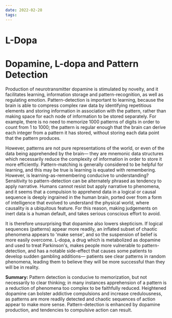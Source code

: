 ```yaml
---
date: 2022-02-28
tags:
---
```

# L-Dopa

# Dopamine, L-dopa and Pattern Detection
Production of neurotransmitter dopamine is stimulated by novelty, and it facilitates learning, information storage and pattern-recognition, as well as regulating emotion. Pattern-detection is important to learning, because the brain is able to compress complex raw data by identifying repetitious elements and storing information in association with the pattern, rather than making space for each node of information to be stored separately. For example, there is no need to memorize 1000 patterns of digits in order to count from 1 to 1000; the pattern is regular enough that the brain can derive each integer from a pattern it has stored, without storing each data point that the pattern produces. 

However, patterns are not pure representations of the world, or even of the data being apprehended by the brain— they are mnemonic data structures which necessarily reduce the complexity of information in order to store it more efficiently. Pattern-matching is generally considered to be helpful for learning, and this may be true is learning is equated with remembering. However, is learning-as-remembering conducive to understanding? Sensitivity to pattern-detection can be alternately phrased as tendency to apply narrative. Humans cannot resist but apply narrative to phenomena, and it seems that a compulsion to apprehend data in a logical or causal sequence is deeply ingrained in the human brain, ported over from a form of intelligence that evolved to understand the physical world, where causality is a ubiquitous feature. For this reason, making judgements on inert data is a human default, and takes serious conscious effort to avoid.

It is therefore unsurprising that dopamine also lowers skepticism. If logical sequences (patterns) appear more readily, an inflated subset of chaotic phenomena appears to 'make sense', and so the suspension of belief is more easily overcome. L-dopa, a drug which is metabolized as dopamine and used to treat Parkinson's, makes people more vulnerable to pattern-detection, and has a notable side-effect that causes some patients to develop sudden gambling additions— patients see clear patterns in random phenomena, leading them to believe they will be more successful than they will be in reality.

**Summary:** Pattern detection is conducive to memorization, but not necessarily to clear thinking; in many instances apprehension of a pattern is a reduction of phenomena too complex to be faithfully reduced. Heightened dopamine can bolster addictive compulsions and increase credulousness, as patterns are more readily detected and chaotic sequences of action appear to make more sense. Pattern-detection is enhanced by dopamine production, and tendencies to compulsive action can result. 

